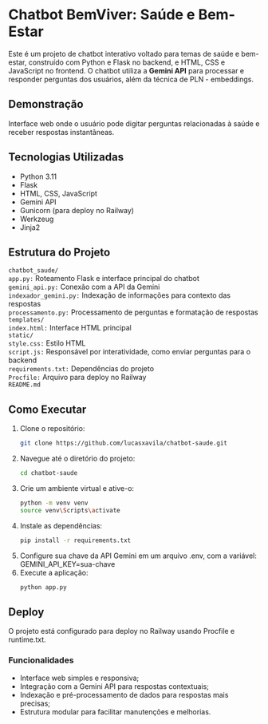 # Chatbot BemViver: Saúde e Bem-Estar

Este é um projeto de chatbot interativo voltado para temas de saúde e bem-estar, construído com Python e Flask no backend, e HTML, CSS e JavaScript no frontend. O chatbot utiliza a **Gemini API** para processar e responder perguntas dos usuários, além da técnica de PLN - embeddings.

## Demonstração

Interface web onde o usuário pode digitar perguntas relacionadas à saúde e receber respostas instantâneas.

## Tecnologias Utilizadas

- Python 3.11
- Flask
- HTML, CSS, JavaScript
- Gemini API
- Gunicorn (para deploy no Railway)
- Werkzeug
- Jinja2

## Estrutura do Projeto

`chatbot_saude/`  
`app.py:` Roteamento Flask e interface principal do chatbot  
`gemini_api.py:` Conexão com a API da Gemini  
`indexador_gemini.py:` Indexação de informações para contexto das respostas  
`processamento.py:` Processamento de perguntas e formatação de respostas  
`templates/`  
`index.html:` Interface HTML principal  
`static/`  
`style.css:` Estilo HTML  
`script.js:` Responsável por interatividade, como enviar perguntas para o backend  
`requirements.txt:` Dependências do projeto  
`Procfile:` Arquivo para deploy no Railway  
`README.md`

## Como Executar

1. Clone o repositório:
   ```bash
   git clone https://github.com/lucasxavila/chatbot-saude.git
2. Navegue até o diretório do projeto:
   ```bash
   cd chatbot-saude
3. Crie um ambiente virtual e ative-o:
   ```bash
   python -m venv venv
   source venv\Scripts\activate
4. Instale as dependências:
   ```bash
   pip install -r requirements.txt
5. Configure sua chave da API Gemini em um arquivo .env, com a variável: GEMINI_API_KEY=sua-chave
6. Execute a aplicação:
   ```bash
   python app.py

## Deploy
O projeto está configurado para deploy no Railway usando Procfile e runtime.txt.

### Funcionalidades
- Interface web simples e responsiva;
- Integração com a Gemini API para respostas contextuais;
- Indexação e pré-processamento de dados para respostas mais precisas;
- Estrutura modular para facilitar manutenções e melhorias.
